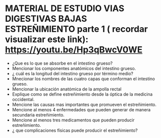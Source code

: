 # MATERIAL DE ESTUDIO VIAS DIGESTIVAS BAJAS ESTREÑIMIENTO parte 1 ( recordar visualizar este link): https://youtu.be/Hp3qBwcV0WE
- ¿Que es lo que se absorbe en el intestino grueso?
- Mencionar los componentes anatómicos del intestino grueso.
- ¿ cuál es la longitud del intestino grueso por término medio?
- Mnecionar los nombres de las cuatro capas que conforman el intestino grueso.
- Mencionar la ubicación anatómica de la ampolla rectal
- Explique como se define estreñimiento desde la óptica de la medicina occidental.
- Mencione las causas mas importantes que promueven el estreñimiento.
- Mencione al menos 4 enfermedades que pueden generar de manera secundaria estreñimiento.
- Mencione al menos tres medicamentos que pueden producir estreñimiento.
- ¿ que complicaciones físicas puede producir el estreñimiento?
